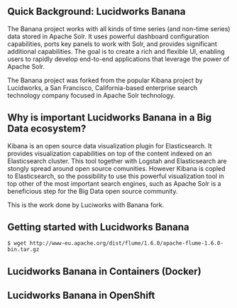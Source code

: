 ## Quick Background: Lucidworks Banana

The Banana project works with all kinds of time series (and non-time series)
data stored in Apache Solr. It uses powerful dashboard configuration
capabilities, ports key panels to work with Solr, and provides significant
additional capabilities.  The goal is to create a rich and flexible UI, 
enabling users to rapidly develop end-to-end applications that leverage 
the power of Apache Solr.

The Banana project was forked from the popular Kibana project by Lucidworks,
a San Francisco, California-based enterprise search technology company focused
in Apache Solr technology.


## Why is important Lucidworks Banana in a Big Data ecosystem?

Kibana is an open source data visualization plugin for Elasticsearch. It
provides visualization capabilities on top of the content indexed on an
Elasticsearch cluster. This tool together with Logstah and Elasticsearch are
stongly spread around open source comunities. However Kibana is copled to
Elasticsearch, so the possibility to use this powerful visualization tool in
top other of the most important search engines, such as Apache Solr is a beneficious step
for the Big Data open source community.

This is the work done by Luciworks with Banana fork.

## Getting started with Lucidworks Banana

``````
$ wget http://www-eu.apache.org/dist/flume/1.6.0/apache-flume-1.6.0-bin.tar.gz
``````
## Lucidworks Banana in Containers (Docker)

## Lucidworks Banana in OpenShift

